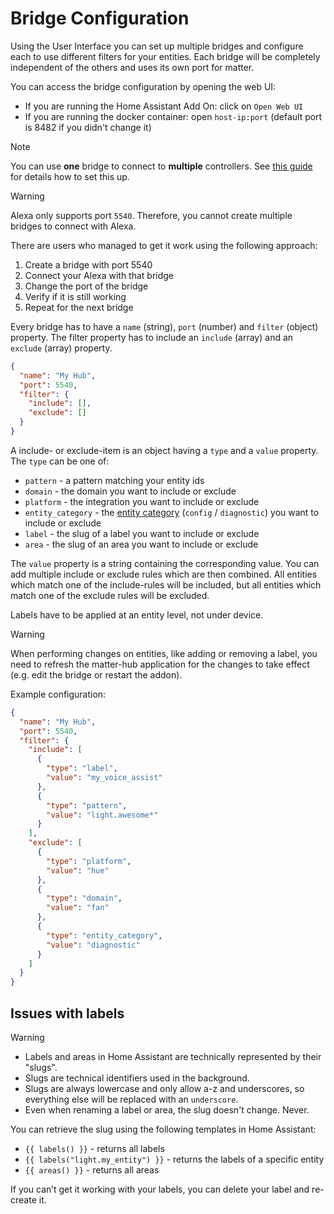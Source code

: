 # Bridge Configuration

Using the User Interface you can set up multiple bridges and configure each to use different filters for your entities.
Each bridge will be completely independent of the others and uses its own port for matter.

You can access the bridge configuration by opening the web UI:

- If you are running the Home Assistant Add On: click on `Open Web UI`
- If you are running the docker container: open `host-ip:port` (default port is 8482 if you didn't change it)

> [!NOTE]
> You can use **one** bridge to connect to **multiple** controllers.
> See [this guide](../Guides/Connect%20Multiple%20Fabrics.md) for details how to set this up.

> [!WARNING]
> Alexa only supports port `5540`. Therefore, you cannot create multiple bridges to connect with Alexa.
> 
> There are users who managed to get it work using the following approach:
> 1. Create a bridge with port 5540
> 2. Connect your Alexa with that bridge
> 3. Change the port of the bridge
> 4. Verify if it is still working
> 5. Repeat for the next bridge

Every bridge has to have a `name` (string), `port` (number) and `filter` (object) property. The filter property has to
include an `include` (array) and an `exclude` (array) property.

```json
{
  "name": "My Hub",
  "port": 5540,
  "filter": {
    "include": [],
    "exclude": []
  }
}
```

A include- or exclude-item is an object having a `type` and a `value` property.
The `type` can be one of:

- `pattern` - a pattern matching your entity ids
- `domain` - the domain you want to include or exclude
- `platform` - the integration you want to include or exclude
- `entity_category` -
  the [entity category](https://developers.home-assistant.io/docs/core/entity/#registry-properties) (`config` /
  `diagnostic`) you want to include or exclude
- `label` - the slug of a label you want to include or exclude
- `area` - the slug of an area you want to include or exclude

The `value` property is a string containing the corresponding value. You can add multiple include or exclude rules which
are then combined.
All entities which match one of the include-rules will be included, but all entities which match one of the exclude
rules will be excluded.

Labels have to be applied at an entity level, not under device.

> [!WARNING]
> When performing changes on entities, like adding or removing a label, you need to refresh the matter-hub application
> for the changes to take effect (e.g. edit the bridge or restart the addon).

Example configuration:

```json
{
  "name": "My Hub",
  "port": 5540,
  "filter": {
    "include": [
      {
        "type": "label",
        "value": "my_voice_assist"
      },
      {
        "type": "pattern",
        "value": "light.awesome*"
      }
    ],
    "exclude": [
      {
        "type": "platform",
        "value": "hue"
      },
      {
        "type": "domain",
        "value": "fan"
      },
      {
        "type": "entity_category",
        "value": "diagnostic"
      }
    ]
  }
}
```

## Issues with labels

> [!WARNING]
>
> - Labels and areas in Home Assistant are technically represented by their "slugs".
> - Slugs are technical identifiers used in the background.
> - Slugs are always lowercase and only allow a-z and underscores, so everything else will be replaced with an `underscore`.
> - Even when renaming a label or area, the slug doesn't change. Never.
>
> You can retrieve the slug using the following templates in Home Assistant:
>
> - `{{ labels() }}` - returns all labels
> - `{{ labels("light.my_entity") }}` - returns the labels of a specific entity
> - `{{ areas() }}` - returns all areas

If you can’t get it working with your labels, you can delete your label and re-create it.
